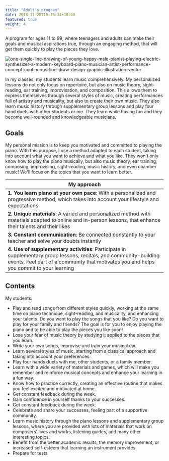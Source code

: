 ```yaml
---
title: "Adult's program"
date: 2018-11-28T15:15:34+10:00
featured: true
weight: 4
---
```


A program for ages 11 to 99, where teenagers and adults can make their goals and musical aspirations true, through an engaging method, that will get them quickly to play the pieces they love. 

![one-single-line-drawing-of-young-happy-male-pianist-playing-electric-synthesizer-a-modern-keyboard-piano-musician-artist-performance-concept-continuous-line-draw-design-graphic-illustration-vector](https://user-images.githubusercontent.com/101880157/160839381-1c45e192-fb99-452b-a3e6-9165902e9857.jpeg)

In my classes, my students learn music comprehensively. My personalized lessons do not only focus on repertoire, but also on music theory, sight-reading, ear training, improvisation, and composition. This allows them to express themselves through several styles of music, creating performances full of artistry and musicality, but also to create their own music. They also learn music history through supplementary group lessons and play four hand duets with other students or me. They learn while having fun and they become well-rounded and knowledgeable musicians.  

## Goals

My personal mission is to keep you motivated and committed to playing the piano. With this purpose, I use a method adapted to each student, taking into account what you want to achieve and what you like. They won't only know how to play the piano musically, but also music theory, ear training, composing, improvising, sight-reading, music history, and even chamber music! We'll focus on the topics that you want to learn better.

**My approach** | 
--- |
**1. You learn piano at your own pace**: With a personalized and progressive method, which takes into account your lifestyle and expectations | 
**2. Unique materials**: A varied and personalized method with materials adapted to online and in-person lessons, that enhance their talents and their likes | 
**3. Constant communication**: Be connected constantly to your teacher and solve your doubts instantly | 
**4. Use of supplementary activities**: Participate in supplementary group lessons, recitals, and community-building events. Feel part of a community that motivates you and helps you commit to your learning |  

## Contents
My students:
* Play and read songs from different styles quickly, working at the same time on piano technique, sight-reading, and musicality, and enhancing your talents. Do you want to play the songs that you like? Do you want to play for your family and friends? The goal is for you to enjoy playing the piano and to be able to play the pieces you like soon!
* Lose your fear of music theory by studying it applied to the pieces that you learn.
* Write your own songs, improvise and train your musical ear.
* Learn several styles of music, starting from a classical approach and taking into account your preferences.
* Play four hands duets with me, other students, or a family member.
* Learn with a wide variety of materials and games, which will make you remember and reinforce musical concepts and enhance your learning in a fun way.
* Know how to practice correctly, creating an effective routine that makes you feel excited and motivated at home.
* Get constant feedback during the week.
* Gain confidence in yourself thanks to your successes.
* Get constant feedback during the week.
* Celebrate and share your successes, feeling part of a supportive community.
* Learn music history through the piano lessons and supplementary group lessons, where you are provided with lots of materials that work on composers' lives and works, listening guides, and many other interesting topics.
* Benefit from the better academic results, the memory improvement, or increased self-esteem that learning an instrument provides.
* Prepare for tests.

